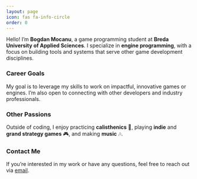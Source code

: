 ```yaml
---
layout: page
icon: fas fa-info-circle
order: 0
---
```


Hello! I’m **Bogdan Mocanu**, a game programming student at **Breda University of Applied Sciences**. I specialize in **engine programming**, with a focus on building tools and systems that serve other game development disciplines.

### Career Goals

My goal is to leverage my skills to work on impactful, innovative games or engines. I’m also open to connecting with other developers and industry professionals.

### Other Passions

Outside of coding, I enjoy practicing **calisthenics** 💪, playing **indie** and **grand strategy games** 🎮, and making **music** 🎶.

### Contact Me

If you’re interested in my work or have any questions, feel free to reach out via [email](mailto:tycro.games@gmail.com).
